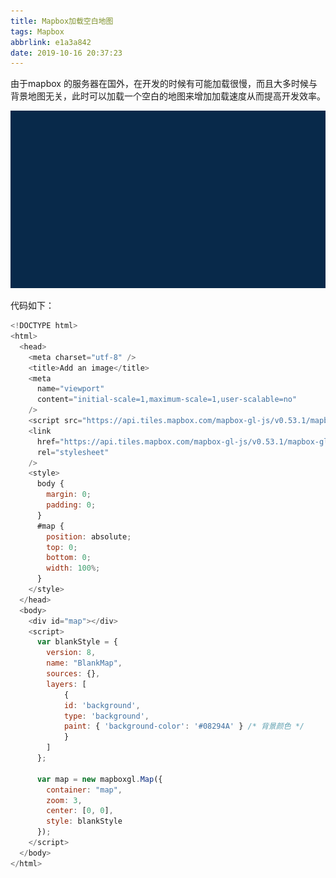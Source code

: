```yaml
---
title: Mapbox加载空白地图
tags: Mapbox
abbrlink: e1a3a842
date: 2019-10-16 20:37:23
---
```


由于mapbox 的服务器在国外，在开发的时候有可能加载很慢，而且大多时候与背景地图无关，此时可以加载一个空白的地图来增加加载速度从而提高开发效率。

![1571229959184](Mapbox%E5%8A%A0%E8%BD%BD%E7%A9%BA%E7%99%BD%E5%9C%B0%E5%9B%BE/1571229959184.png)

<!--more-->

代码如下：

```javascript
<!DOCTYPE html>
<html>
  <head>
    <meta charset="utf-8" />
    <title>Add an image</title>
    <meta
      name="viewport"
      content="initial-scale=1,maximum-scale=1,user-scalable=no"
    />
    <script src="https://api.tiles.mapbox.com/mapbox-gl-js/v0.53.1/mapbox-gl.js"></script>
    <link
      href="https://api.tiles.mapbox.com/mapbox-gl-js/v0.53.1/mapbox-gl.css"
      rel="stylesheet"
    />
    <style>
      body {
        margin: 0;
        padding: 0;
      }
      #map {
        position: absolute;
        top: 0;
        bottom: 0;
        width: 100%;
      }
    </style>
  </head>
  <body>
    <div id="map"></div>
    <script>
      var blankStyle = {
        version: 8,
        name: "BlankMap",
        sources: {},
        layers: [
			{
        	id: 'background',
        	type: 'background',
        	paint: { 'background-color': '#08294A' } /* 背景颜色 */
      		}
		]
      };

      var map = new mapboxgl.Map({
        container: "map",
        zoom: 3,
        center: [0, 0],
        style: blankStyle
      });
    </script>
  </body>
</html>
```

